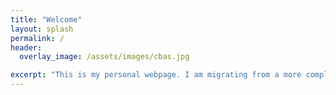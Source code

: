 ```yaml
---
title: "Welcome"
layout: splash
permalink: /
header:
  overlay_image: /assets/images/cbas.jpg

excerpt: "This is my personal webpage. I am migrating from a more complex jekyll theme in order to make maintenance simpler. I will add features as the whole concepts develops."
---
```


